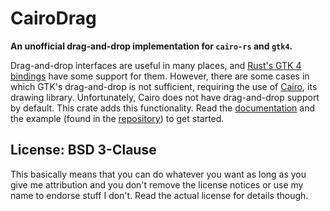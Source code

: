 # CairoDrag
**An unofficial drag-and-drop implementation for `cairo-rs` and `gtk4`.**

Drag-and-drop interfaces are useful in many places, and [Rust's GTK 4 bindings](https://crates.io/crates/gtk4) have some support for them. However, there are some cases in which GTK's drag-and-drop is not sufficient, requiring the use of [Cairo](https://crates.io/crates/cairo-rs), its drawing library. Unfortunately, Cairo does not have drag-and-drop support by default. This crate adds this functionality.
Read the [documentation](https://docs.rs/cairodrag) and the example (found in the [repository](https://github.com/UxuginPython/cairodrag)) to get started.

## License: BSD 3-Clause
This basically means that you can do whatever you want as long as you give me attribution and you don't remove the license notices or use my name to endorse stuff I don't. Read the actual license for details though.
